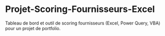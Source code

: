 # Projet-Scoring-Fournisseurs-Excel
Tableau de bord et outil de scoring fournisseurs (Excel, Power Query, VBA) pour un projet de portfolio.
